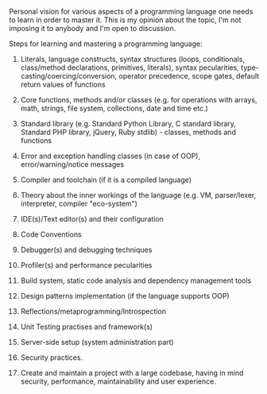 Personal vision for various aspects of a programming language one needs to learn in order to
master it. This is my opinion about the topic, I'm not imposing it to
anybody and I'm open to discussion.

Steps for learning and mastering a programming language:

1. Literals, language constructs, syntax structures (loops, conditionals, class/method
	declarations, primitives, literals), syntax pecularities, type-casting/coercing/conversion,
	operator precedence, scope gates, default return values of functions
2. Core functions, methods and/or classes (e.g. for operations with arrays, math, strings,
   file system, collections, date and time etc.)
3. Standard library (e.g. Standard Python Library, C standard library,
	Standard PHP library, jQuery, Ruby stdlib) -
    classes, methods and functions
4. Error and exception handling classes (in case of OOP), error/warning/notice messages
5. Compiler and toolchain (if it is a compiled language)
6. Theory about the inner workings of the language (e.g. VM, parser/lexer,
	interpreter, compiler "eco-system")
7. IDE(s)/Text editor(s) and their configuration
8. Code Conventions
9. Debugger(s) and debugging techniques
10. Profiler(s) and performance pecularities
11. Build system, static code analysis and dependency management tools
12. Design patterns implementation (if the language supports OOP)
14. Reflections/metaprogramming/Introspection
15. Unit Testing practises and framework(s)
16. Server-side setup (system administration part)
17. Security practices.

18. Create and maintain a project with a large codebase,
having in mind security, performance, maintainability
and user experience.
